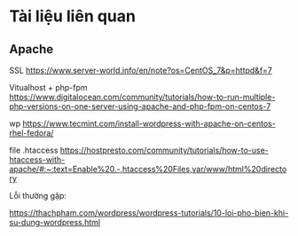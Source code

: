 # Tài liệu liên quan

## Apache

SSL https://www.server-world.info/en/note?os=CentOS_7&p=httpd&f=7

Vitualhost + php-fpm https://www.digitalocean.com/community/tutorials/how-to-run-multiple-php-versions-on-one-server-using-apache-and-php-fpm-on-centos-7

wp https://www.tecmint.com/install-wordpress-with-apache-on-centos-rhel-fedora/

file .htaccess https://hostpresto.com/community/tutorials/how-to-use-htaccess-with-apache/#:~:text=Enable%20.-,htaccess%20Files,var/www/html%20directory

Lỗi thường gặp:

https://thachpham.com/wordpress/wordpress-tutorials/10-loi-pho-bien-khi-su-dung-wordpress.html

